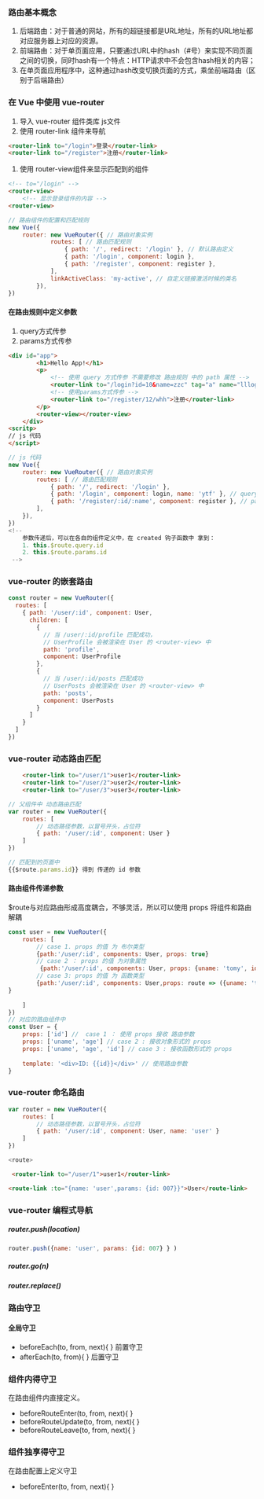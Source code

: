 ### 路由基本概念

1. 后端路由：对于普通的网站，所有的超链接都是URL地址，所有的URL地址都对应服务器上对应的资源。
2. 前端路由：对于单页面应用，只要通过URL中的hash（#号）来实现不同页面之间的切换，同时hash有一个特点：HTTP请求中不会包含hash相关的内容；
3. 在单页面应用程序中，这种通过hash改变切换页面的方式，乘坐前端路由（区别于后端路由）

### 

### 在 Vue 中使用 vue-router

1. 导入 vue-router 组件类库 js文件
2. 使用 router-link 组件来导航

```html
<router-link to="/login">登录</router-link>
<router-link to="/register">注册</router-link>
```

1. 使用 router-view组件来显示匹配到的组件

```html
<!-- to="/login" -->
<router-view>
    <!-- 显示登录组件的内容 -->
<router-view>
```

```js
// 路由组件的配置和匹配规则
new Vue({
    router: new VueRouter({ // 路由对象实例
            routes: [ // 路由匹配规则
                { path: '/', redirect: '/login' }, // 默认路由定义
                { path: '/login', component: login },
                { path: '/register', component: register },
            ],
            linkActiveClass: 'my-active', // 自定义链接激活时候的类名
        }),
})
```

#### 在路由规则中定义参数

1. query方式传参
2. params方式传参

```html
<div id="app">
        <h1>Hello App!</h1>
        <p>
            <!-- 使用 query 方式传参 不需要修改 路由规则 中的 path 属性 -->
            <router-link to="/login?id=10&name=zzc" tag="a" name="lllogin">登录</router-link>
            <!-- 使用params方式传参 -->
            <router-link to="/register/12/whh">注册</router-link>
        </p>
        <router-view></router-view>
    </div>
<scritp>
// js 代码
</script>

```

```js
// js 代码
new Vue({
    router: new VueRouter({ // 路由对象实例
        routes: [ // 路由匹配规则
            { path: '/', redirect: '/login' },
            { path: '/login', component: login, name: 'ytf' }, // query 方式传参，不需要修改匹配规则
            { path: '/register/:id/:name', component: register }, // params 传参，需要 定义 匹配规则
        ],
    }),
})
<!-- 
    参数传递后，可以在各自的组件定义中，在 created 钩子函数中 拿到：
    1. this.$route.query.id
    2. this.$route.params.id
 -->
```



### vue-router 的嵌套路由

```js
const router = new VueRouter({
  routes: [
    { path: '/user/:id', component: User,
      children: [
        {
          // 当 /user/:id/profile 匹配成功，
          // UserProfile 会被渲染在 User 的 <router-view> 中
          path: 'profile',
          component: UserProfile
        },
        {
          // 当 /user/:id/posts 匹配成功
          // UserPosts 会被渲染在 User 的 <router-view> 中
          path: 'posts',
          component: UserPosts
        }
      ]
    }
  ]
})
```

### vue-router  动态路由匹配

```html
    <router-link to="/user/1">user1</router-link>
    <router-link to="/user/2">user2</router-link>
    <router-link to="/user/3">user3</router-link>


```

```js
// 父组件中 动态路由匹配
var router = new VueRouter({
    routes: [
        // 动态路径参数，以冒号开头，占位符
        { path: '/user/:id', component: User }
    ]
})
```



```js
// 匹配到的页面中
{{$route.params.id}} 得到 传递的 id 参数
```

#### 路由组件传递参数

$route与对应路由形成高度耦合，不够灵活，所以可以使用 props 将组件和路由解耦

```js
const user = new VueRouter({
    routes: [
        // case 1. props 的值 为 布尔类型
        {path:'/user/:id', components: User, props: true}
        // case 2 ： props 的值 为对象属性
         {path:'/user/:id', components: User, props: {uname: 'tomy', id: '12'}}
        // case 3: props 的值 为 函数类型
        {path:'/user/:id', components: User,props: route => ({uname: 'tomy', age: '12', id: route.params.id })
}
                           
    ]
})
// 对应的路由组件中
const User = {
    props: ['id'] //  case 1 ： 使用 props 接收 路由参数
    props: ['uname', 'age'] // case 2 : 接收对象形式的 props
    props: ['uname', 'age', 'id'] // case 3 : 接收函数形式的 props
    
    template: '<div>ID: {{id}}</div>' // 使用路由参数
}
```

### vue-router 命名路由

```js
var router = new VueRouter({
    routes: [
        // 动态路径参数，以冒号开头，占位符
        { path: '/user/:id', component: User, name: 'user' }
    ]
})

<route>
```

```html
 <router-link to="/user/1">user1</router-link>

<route-link :to="{name: 'user',params: {id: 007}}">User</route-link>
```




### vue-router 编程式导航

##### router.push(location)

```js
router.push({name: 'user', params: {id: 007} } )
```

##### router.go(n)

##### router.replace()

### 路由守卫

#### 全局守卫

- beforeEach(to, from, next){ } 前置守卫
- afterEach(to, from){ } 后置守卫

### 组件内得守卫

在路由组件内直接定义。

- beforeRouteEnter(to, from, next){ }
- beforeRouteUpdate(to, from, next){ }
- beforeRouteLeave(to, from, next){ }

### 组件独享得守卫

在路由配置上定义守卫

- beforeEnter(to, from, next){ }